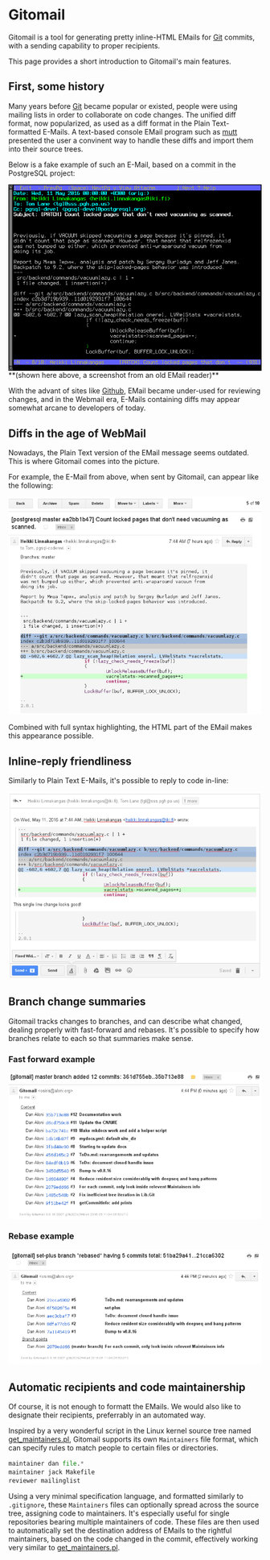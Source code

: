 # Gitomail

Gitomail is a tool for generating pretty inline-HTML EMails for [Git](https://git-scm.com/) commits, with a sending capability to proper recipients.

This page provides a short introduction to Gitomail's main features.

## First, some history

Many years before [Git](https://git-scm.com/) became popular or existed, people were using mailing lists in order to collaborate on code changes. The unified diff format, now popularized, as used as a diff format in the Plain Text-formatted E-Mails. A text-based console EMail program such as [mutt](http://www.mutt.org/) presented the user a convinent way to handle these diffs and import them into their source trees.

Below is a fake example of such an E-Mail, based on a commit in the PostgreSQL project:

<img src="example1.png" width="672" align="center">
**(shown here above, a screenshot from an old EMail reader)**


With the advant of sites like [Github](https://github.com), EMail became under-used for reviewing changes, and in the Webmail era, E-Mails containing diffs may appear somewhat arcane to developers of today.

## Diffs in the age of WebMail

Nowadays, the Plain Text version of the EMail message seems outdated. This is where Gitomail comes into the picture.

For example, the E-Mail from above, when sent by Gitomail, can appear like the following:

![example](example2.png)

Combined with full syntax highlighting, the HTML part of the EMail makes this appearance possible.

## Inline-reply friendliness

Similarly to Plain Text E-Mails, it's possible to reply to code in-line:

![example](example5.png)

## Branch change summaries

Gitomail tracks changes to branches, and can describe what changed, dealing properly with fast-forward and rebases. It's possible to specify how branches relate to each so that summaries make sense.

### Fast forward example

<img src="example3.png" align="center">

### Rebase example

![example](example4.png)

## Automatic recipients and code maintainership

Of course, it is not enough to formatt the EMails. We would also like to designate their recipients, preferrably in an automated way.

Inspired by a very wonderful script in the Linux kernel source tree named [get_maintainers.pl](https://github.com/torvalds/linux/blob/master/scripts/get_maintainer.pl), Gitomail supports its own `Maintainers` file format, which can specify rules to match people to certain files or directories.

```python
maintainer dan file.*
maintainer jack Makefile
reviewer mailinglist
```

Using a very minimal specification language, and formatted similarly to `.gitignore`, these `Maintainers` files can optionally spread across the source tree, assigning code to maintainers. It's especially useful for single repositories bearing multiple maintainers of code. These files are then used to automatically set the destination address of EMails to the rightful maintainers, based on the code changed in the commit, effectively working very similar to [get_maintainers.pl](https://github.com/torvalds/linux/blob/master/scripts/get_maintainer.pl).
